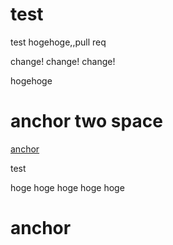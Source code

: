 test
====

test
hogehoge,,pull req

change! change! change!

hogehoge

# anchor  two space

[anchor](#anchor--two-space)
  
test
  
hoge
hoge
hoge
hoge
hoge
  
  
  
  
  
  
  
  
  
  
  
  
  
  
  
  
  
  
  
  
  
  
  
  
  
  
  
  
  
  
  
  
  






# anchor

